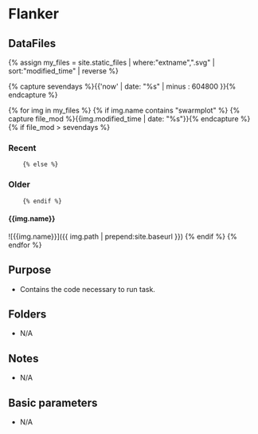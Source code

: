 # Flanker

## DataFiles

{% assign my_files = site.static_files | where:"extname",".svg" | sort:"modified_time" | reverse %}

{% capture sevendays %}{{'now' | date: "%s" | minus : 604800 }}{% endcapture %}

{% for img in my_files %}
    {% if img.name contains "swarmplot" %}
        {% capture file_mod %}{{img.modified_time | date: "%s"}}{% endcapture %}
        {% if file_mod > sevendays %}

### Recent

        {% else %}

### Older

        {% endif %}

#### **{{img.name}}**

![{{img.name}}]({{ img.path | prepend:site.baseurl }})
    {% endif %}
{% endfor %}

## Purpose

- Contains the code necessary to run task.

## Folders

- N/A

## Notes

- N/A

## Basic parameters

- N/A
